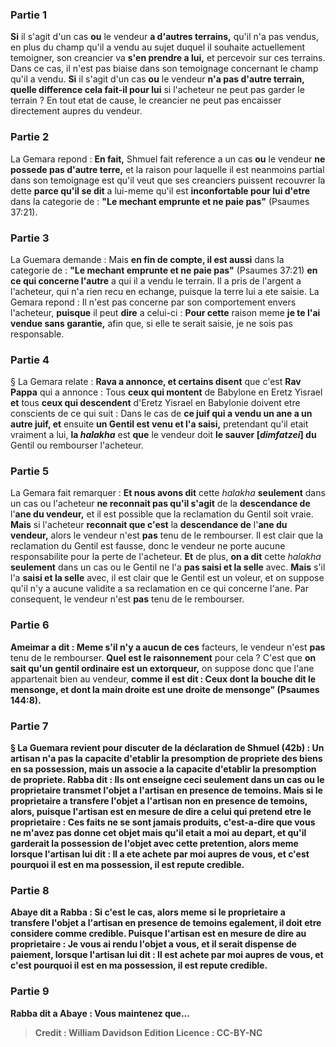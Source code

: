 
### Partie 1
<b>Si</b> il s'agit d'un cas <b>ou</b> le vendeur <b>a d'autres terrains,</b> qu'il n'a pas vendus, en plus du champ qu'il a vendu au sujet duquel il souhaite actuellement temoigner, son creancier va <b>s'en prendre a lui,</b> et percevoir sur ces terrains. Dans ce cas, il n'est pas biaise dans son temoignage concernant le champ qu'il a vendu. <b>Si</b> il s'agit d'un cas <b>ou</b> le vendeur <b>n'a pas d'autre terrain, quelle difference cela fait-il pour lui</b> si l'acheteur ne peut pas garder le terrain ? En tout etat de cause, le creancier ne peut pas encaisser directement aupres du vendeur.

### Partie 2
La Gemara repond : <b>En fait,</b> Shmuel fait reference a un cas <b>ou</b> le vendeur <b>ne possede pas d'autre terre,</b> et la raison pour laquelle il est neanmoins partial dans son temoignage est qu'il veut que ses creanciers puissent recouvrer la dette <b>parce qu'il se dit</b> a lui-meme qu'il est <b>inconfortable pour lui d'etre</b> dans la categorie de : <b>"Le mechant emprunte et ne paie pas"</b> (Psaumes 37:21).

### Partie 3
La Guemara demande : Mais <b>en fin de compte, il est aussi</b> dans la categorie de : <b>"Le mechant emprunte et ne paie pas"</b> (Psaumes 37:21) <b>en ce qui concerne l'autre</b> a qui il a vendu le terrain. Il a pris de l'argent a l'acheteur, qui n'a rien recu en echange, puisque la terre lui a ete saisie. La Gemara repond : Il n'est pas concerne par son comportement envers l'acheteur, <b>puisque</b> il peut <b>dire</b> a celui-ci : <b>Pour cette</b> raison meme <b>je te l'ai vendue sans garantie,</b> afin que, si elle te serait saisie, je ne sois pas responsable.

### Partie 4
§ La Gemara relate : <b>Rava a annonce, et certains disent</b> que c'est <b>Rav Pappa</b> qui a annonce : Tous <b>ceux qui montent</b> de Babylone en Eretz Yisrael <b>et</b> tous <b>ceux qui descendent</b> d'Eretz Yisrael en Babylonie doivent etre conscients de ce qui suit : Dans le cas de <b>ce juif qui a vendu un ane a un autre juif, et</b> ensuite <b>un Gentil est venu et l'a saisi,</b> pretendant qu'il etait vraiment a lui, <b>la <i>halakha</i></b> est <b>que</b> le vendeur doit <b>le sauver [<i>dimfatzei</i>] du</b> Gentil ou rembourser l'acheteur.

### Partie 5
La Gemara fait remarquer : <b>Et nous avons dit</b> cette <i>halakha</i> <b>seulement</b> dans un cas ou l'acheteur <b>ne reconnait pas qu'il s'agit</b> de la <b>descendance de</b> l'<b>ane du vendeur,</b> et il est possible que la reclamation du Gentil soit vraie. <b>Mais</b> si l'acheteur <b>reconnait que c'est</b> la <b>descendance de</b> l'<b>ane du vendeur,</b> alors le vendeur n'est <b>pas</b> tenu de le rembourser. Il est clair que la reclamation du Gentil est fausse, donc le vendeur ne porte aucune responsabilite pour la perte de l'acheteur. <b>Et</b> de plus, <b>on a dit</b> cette <i>halakha</i> <b>seulement</b> dans un cas ou le Gentil ne l'a <b>pas saisi et la selle</b> avec. <b>Mais</b> s'il l'a <b>saisi et la selle</b> avec, il est clair que le Gentil est un voleur, et on suppose qu'il n'y a aucune validite a sa reclamation en ce qui concerne l'ane. Par consequent, le vendeur n'est <b>pas</b> tenu de le rembourser.

### Partie 6
<b>Ameimar a dit : Meme s'il n'y a aucun de ces</b> facteurs, le vendeur n'est <b>pas</b> tenu de le rembourser. <b>Quel est le raisonnement</b> pour cela ? C'est que <b>on sait qu'un gentil ordinaire est un extorqueur,</b> on suppose donc que l'ane appartenait bien au vendeur, <b>comme il est dit : <b>Ceux dont la bouche dit le mensonge, et dont la main droite est une droite de mensonge"</b> (Psaumes 144:8).

### Partie 7
§ La Guemara revient pour discuter de la déclaration de Shmuel (42b) : <b>Un artisan n'a pas</b> la capacite d'etablir la <b>presomption</b> de propriete des biens en sa possession, mais un associe a la capacite d'etablir la presomption de propriete. <b>Rabba dit : Ils ont enseigne</b> ceci <b>seulement</b> dans un cas <b>ou</b> le proprietaire <b>transmet</b> l'objet <b>a</b> l'artisan <b>en</b> presence de <b>temoins. Mais</b> si le proprietaire a <b>transfere</b> l'objet <b>a</b> l'artisan <b>non en</b> presence de <b>temoins,</b> alors, <b>puisque</b> l'artisan <b>est en mesure de dire a</b> celui qui pretend etre le proprietaire : <b>Ces faits ne se sont jamais produits,</b> c'est-a-dire que vous ne m'avez pas donne cet objet mais qu'il etait a moi au depart, et qu'il garderait la possession de l'objet avec cette pretention, alors <b>meme lorsque</b> l'artisan <b>lui dit : Il a ete achete</b> par moi aupres de vous, et c'est pourquoi il est <b>en ma possession,</b> il est <b>repute credible.</b>

### Partie 8
<b>Abaye dit a</b> Rabba : <b>Si c'est le cas,</b> alors <b>meme</b> si le proprietaire a transfere l'objet a l'artisan <b>en</b> presence de <b>temoins egalement,</b> il doit etre considere comme credible. <b>Puisque</b> l'artisan <b>est en mesure de dire</b> au proprietaire : <b>Je vous ai rendu</b> l'objet <b>a vous,</b> et il serait dispense de paiement, <b>lorsque</b> l'artisan lui <b>dit : Il est achete</b> par moi aupres de vous, et c'est pourquoi il est <b>en ma possession,</b> il est <b>repute credible.</b>

### Partie 9
<b>Rabba dit a</b> Abaye : <b>Vous maintenez</b> que...

>Credit : William Davidson Edition
>Licence : CC-BY-NC